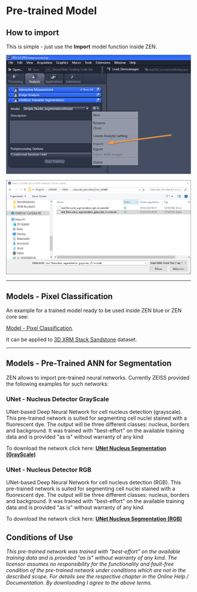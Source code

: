 # Pre-trained Model

## How to import

This is simple - just use the **Import** model function inside ZEN.

![Open Import Model Dialog](../../Images/zen32_model_import_dialog.png)

![Select CZMODEL or JSON file](../../Images/zen32_model_import_file.png)

***

## Models - Pixel Classification

An example for a trained model ready to be used inside ZEN blue or ZEN core see:

[Model - Pixel Classification](../Machine_Learning/models/../../models/models_pixel_classification/XRM_Sandstone_Default_Features_Demo.czmodel).

It can be applied to [3D XRM Stack Sandstone](../Machine_Learning/../testdata/XRM_Testimage.czi) dataset.

***


## Models - Pre-Trained ANN for Segmentation

ZEN allows to import pre-trained neural networks. Currently ZEISS provided the following examples for such networks:

### UNet - Nucleus Detector GrayScale

UNet-based Deep Neural Network for cell nucleus detection (grayscale). This pre-trained network is suited for segmenting cell nuclei stained with a fluorescent dye. The output will be three different classes: nucleus, borders and background. It was trained with "best-effort" on the available training data and is provided "as is" without warranty of any kind

To download the network click here: **[UNet Nucleus Segmentation (GrayScale)](https://caprodstorage.blob.core.windows.net/public/320949c9-6d78-4a40-bd58-253d2a3e6d4f/test_filenucleus_segmentation_grayscale_v2.czmodel)**

### UNet - Nucleus Detector RGB

UNet-based Deep Neural Network for cell nucleus detection (RGB). This pre-trained network is suited for segmenting cell nuclei stained with a fluorescent dye. The output will be three different classes: nucleus, borders and background. It was trained with "best-effort" on the available training data and is provided "as is" without warranty of any kind

To download the network click here: **[UNet Nucleus Segmentation (RGB)](https://caprodstorage.blob.core.windows.net/public/320949c9-6d78-4a40-bd58-253d2a3e6d4f/test_filenuclei_segmentation_rgb_v2.czmodel)**

## Conditions of Use

_This pre-trained network was trained with "best-effort" on the available training data and is provided "as is" without warranty of any kind. The licensor assumes no responsibility for the functionality and fault-free condition of the pre-trained network under conditions which are not in the described scope. For details see the respective chapter in the Online Help / Documentation. By downloading I agree to the above terms._